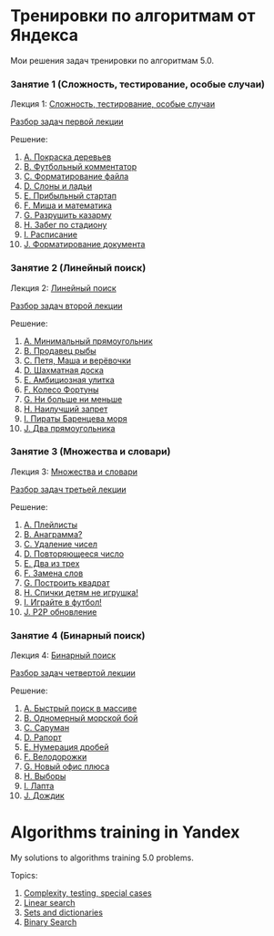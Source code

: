 # Тренировки по алгоритмам от Яндекса

Мои решения задач тренировки по алгоритмам 5.0.

### Занятие 1 (Сложность, тестирование, особые случаи)

Лекция 1: [Сложность, тестирование, особые случаи](https://www.youtube.com/watch?v=SVkJ77_Fl1o)

[Разбор задач первой лекции](https://www.youtube.com/watch?v=IesJVRj-Q40)

Решение:

1. [A. Покраска деревьев](src/complexity/PaintingTrees.kt)
2. [B. Футбольный комментатор](src/complexity/FootballCommentator.kt)
3. [C. Форматирование файла](src/complexity/FileFormatting.kt)
4. [D. Слоны и ладьи](src/complexity/BishopsAndRooks.kt)
5. [E. Прибыльный стартап](src/complexity/ProfitableStartup.kt)
6. [F. Миша и математика](src/complexity/MishaAndMathematics.kt)
7. [G. Разрушить казарму](src/complexity/DestroyBarracks.kt)
8. [H. Забег по стадиону](src/complexity/RaceAroundStadium.kt)
9. [I. Расписание](src/complexity/Schedule.kt)
10. [J. Форматирование документа](src/complexity/FileFormatting.kt)

### Занятие 2 (Линейный поиск)

Лекция 2: [Линейный поиск](https://www.youtube.com/watch?v=7P4yu7rQADI)

[Разбор задач второй лекции](https://www.youtube.com/watch?v=PyLX9vzrwqY)

Решение:

1. [A. Минимальный прямоугольник](src/linearsearch/MinimalRectangle.kt)
2. [B. Продавец рыбы](src/linearsearch/FishSeller.kt)
3. [C. Петя, Маша и верёвочки](src/linearsearch/Ropes.kt)
4. [D. Шахматная доска](src/linearsearch/ChessBoard.kt)
5. [E. Амбициозная улитка](src/linearsearch/AmbitiousSnail.kt)
6. [F. Колесо Фортуны](src/linearsearch/WheelOfFortune.kt)
7. [G. Ни больше ни меньше](src/linearsearch/NoMoreNoLess.kt)
8. [H. Наилучший запрет](src/linearsearch/BestBan.kt)
9. [I. Пираты Баренцева моря](src/linearsearch/PiratesOfBarentsSea.kt)
10. [J. Два прямоугольника](src/linearsearch/TwoRectangles.kt)

### Занятие 3 (Множества и словари)

Лекция 3: [Множества и словари](https://www.youtube.com/watch?v=jQOnYzW8ZOE)

[Разбор задач третьей лекции](https://www.youtube.com/watch?v=GQdvaoPxbZE)

Решение:

1. [A. Плейлисты](src/setsandmaps/Playlists.kt)
2. [B. Анаграмма?](src/setsandmaps/Anagram.kt)
3. [C. Удаление чисел](src/setsandmaps/RemovingNumbers.kt)
4. [D. Повторяющееся число](src/setsandmaps/RepeatingNumber.kt)
5. [E. Два из трех](src/setsandmaps/TwoOutOfThree.kt)
6. [F. Замена слов](src/setsandmaps/ReplacingWords.kt)
7. [G. Построить квадрат](src/setsandmaps/BuildSquare.kt)
8. [H. Спички детям не игрушка!](src/setsandmaps/MatchesAreNotToyForChildren.kt)
9. [I. Играйте в футбол!](src/setsandmaps/PlayFootball.kt)
10. [J. P2P обновление](src/setsandmaps/P2PUpdate.kt)

### Занятие 4 (Бинарный поиск)

Лекция 4: [Бинарный поиск](https://www.youtube.com/watch?v=-B6xvDeGyPg)

[Разбор задач четвертой лекции](https://www.youtube.com/watch?v=H2qC2rFES-s)

Решение:

1. [A. Быстрый поиск в массиве](src/binarysearch/QuickSearchInArray.kt)
2. [B. Одномерный морской бой](src/binarysearch/OneDimensionalNavalCombat.kt)
3. [C. Саруман](src/binarysearch/Saruman.kt)
4. [D. Рапорт](src/binarysearch/Report.kt)
5. [E. Нумерация дробей](src/binarysearch/NumberingFractions.kt)
6. [F. Велодорожки](src/binarysearch/CyclePaths.kt)
7. [G. Новый офис плюса](src/binarysearch/newofficeplus)
8. [H. Выборы](src/binarysearch/Elections.kt)
9. [I. Лапта](src/binarysearch/Lapta.kt)
10. [J. Дождик](src/binarysearch/Rain.kt)

# Algorithms training in Yandex

My solutions to algorithms training 5.0 problems.

Topics:

1. [Complexity, testing, special cases](src/complexity)
2. [Linear search](src/linearsearch)
3. [Sets and dictionaries](src/setsandmaps)
4. [Binary Search](src/binarysearch)